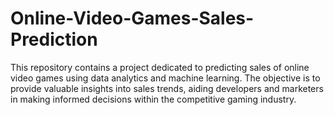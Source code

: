 # Online-Video-Games-Sales-Prediction
This repository contains a project dedicated to predicting sales of online video games using data analytics and machine learning. The objective is to provide valuable insights into sales trends, aiding developers and marketers in making informed decisions within the competitive gaming industry.
